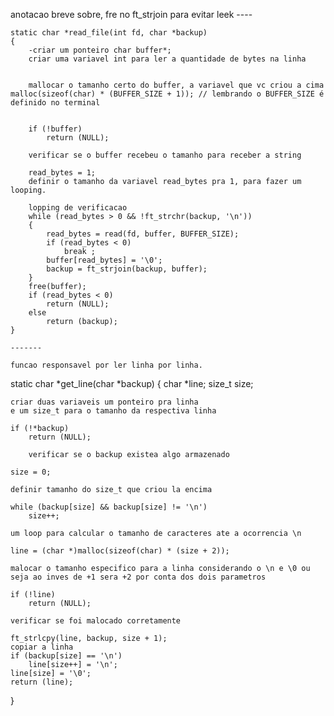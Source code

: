 anotacao breve sobre, fre no ft_strjoin para evitar leek
    ----

    static char	*read_file(int fd, char *backup)
    {
        -criar um ponteiro char buffer*;
        criar uma variavel int para ler a quantidade de bytes na linha

        
        mallocar o tamanho certo do buffer, a variavel que vc criou a cima  malloc(sizeof(char) * (BUFFER_SIZE + 1)); // lembrando o BUFFER_SIZE é definido no terminal 


        if (!buffer)
            return (NULL);

        verificar se o buffer recebeu o tamanho para receber a string

        read_bytes = 1;
        definir o tamanho da variavel read_bytes pra 1, para fazer um looping.

        lopping de verificacao 
        while (read_bytes > 0 && !ft_strchr(backup, '\n'))
        {
            read_bytes = read(fd, buffer, BUFFER_SIZE);
            if (read_bytes < 0)
                break ;
            buffer[read_bytes] = '\0';
            backup = ft_strjoin(backup, buffer);
        }
        free(buffer);
        if (read_bytes < 0)
            return (NULL);
        else
            return (backup);
    }

    -------

    funcao responsavel por ler linha por linha.

   static char	*get_line(char	*backup)
{
    char	*line;
    size_t	size;

    criar duas variaveis um ponteiro pra linha
    e um size_t para o tamanho da respectiva linha

    if (!*backup)
        return (NULL);

        verificar se o backup existea algo armazenado

    size = 0;

    definir tamanho do size_t que criou la encima

    while (backup[size] && backup[size] != '\n')
        size++;

    um loop para calcular o tamanho de caracteres ate a ocorrencia \n

    line = (char *)malloc(sizeof(char) * (size + 2));

    malocar o tamanho especifico para a linha considerando o \n e \0 ou seja ao inves de +1 sera +2 por conta dos dois parametros 

    if (!line)
        return (NULL);

    verificar se foi malocado corretamente

    ft_strlcpy(line, backup, size + 1);
    copiar a linha 
    if (backup[size] == '\n')
        line[size++] = '\n';
    line[size] = '\0';
    return (line);
}


